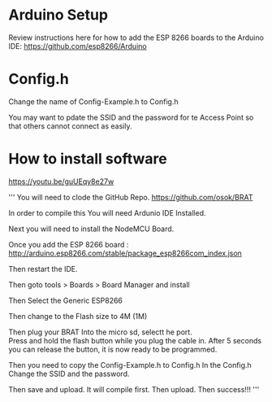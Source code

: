 # Arduino Setup

Review instructions here for how to add the ESP 8266 boards to the Arduino IDE: https://github.com/esp8266/Arduino

# Config.h
Change the name of Config-Example.h to Config.h

You may want to pdate the SSID and the password for te Access Point so that others cannot connect as easily.  

# How to install software

https://youtu.be/guUEqy8e27w

'''
You will need to clode the GitHub Repo.
https://github.com/osok/BRAT

In order to compile this You will need Ardunio IDE Installed.

Next you will need to install the NodeMCU Board.

Once you add the ESP 8266 board : http://arduino.esp8266.com/stable/package_esp8266com_index.json

Then restart the IDE.

Then goto tools > Boards > Board Manager and install

Then Select the Generic ESP8266

Then change to the Flash size to 4M (1M)

Then plug your BRAT Into the micro sd, selectt he port.  
Press and hold the flash button while you plug the cable in.
After 5 seconds you can release the button, it is now ready to be programmed.

Then you need to copy the Config-Example.h to Config.h
In the Config.h Change the SSID and the password.

Then save and upload.  It will compile first.
Then upload.
Then success!!!
'''